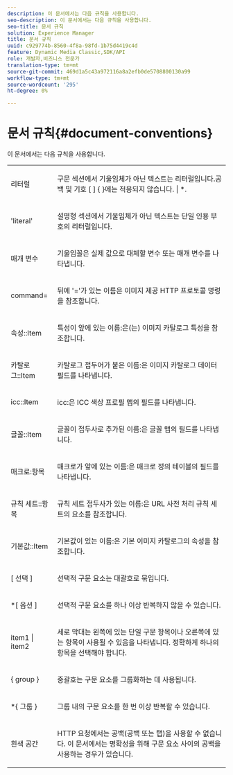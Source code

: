 ```yaml
---
description: 이 문서에서는 다음 규칙을 사용합니다.
seo-description: 이 문서에서는 다음 규칙을 사용합니다.
seo-title: 문서 규칙
solution: Experience Manager
title: 문서 규칙
uuid: c929774b-8560-4f8a-98fd-1b75d4419c4d
feature: Dynamic Media Classic,SDK/API
role: 개발자,비즈니스 전문가
translation-type: tm+mt
source-git-commit: 469d1a5c43a972116a8a2efb0de5708800130a99
workflow-type: tm+mt
source-wordcount: '295'
ht-degree: 0%

---
```



# 문서 규칙{#document-conventions}

이 문서에서는 다음 규칙을 사용합니다.

<table id="simpletable_8C9DB0DA5F2B4C068794415602B768CB"> 
 <tr class="strow"> 
  <td class="stentry"> <p>리터럴 </p> </td> 
  <td class="stentry"> <p>구문 섹션에서 기울임체가 아닌 텍스트는 리터럴입니다.공백 및 기호 [ ] { }에는 적용되지 않습니다. | *. </p> </td> 
 </tr> 
 <tr class="strow"> 
  <td class="stentry"> <p>'literal' </p> </td> 
  <td class="stentry"> <p>설명형 섹션에서 기울임체가 아닌 텍스트는 단일 인용 부호의 리터럴입니다. </p> </td> 
 </tr> 
 <tr class="strow"> 
  <td class="stentry"> <p> <span class="varname"> 매개 변수 </span> </p> </td> 
  <td class="stentry"> <p>기울임꼴은 실제 값으로 대체할 변수 또는 매개 변수를 나타냅니다. </p> </td> 
 </tr> 
 <tr class="strow"> 
  <td class="stentry"> <p> <span class="codeph"> command=  </span> </p> </td> 
  <td class="stentry"> <p>뒤에 '='가 있는 이름은 이미지 제공 HTTP 프로토콜 명령을 참조합니다. </p> </td> 
 </tr> 
 <tr class="strow"> 
  <td class="stentry"> <p> <span class="codeph"> 속성::Item  </span> </p> </td> 
  <td class="stentry"> <p><span class="codeph"> 특성이 앞에 있는 이름:</span>은(는) 이미지 카탈로그 특성을 참조합니다. </p> </td> 
 </tr> 
 <tr class="strow"> 
  <td class="stentry"> <p> <span class="codeph"> 카탈로그::Item  </span> </p> </td> 
  <td class="stentry"> <p><span class="codeph"> 카탈로그 접두어가 붙은 이름:</span>은 이미지 카탈로그 데이터 필드를 나타냅니다. </p> </td> 
 </tr> 
 <tr class="strow"> 
  <td class="stentry"> <p> <span class="codeph"> icc::Item  </span> </p> </td> 
  <td class="stentry"> <p><span class="codeph"> icc:</span>은 ICC 색상 프로필 맵의 필드를 나타냅니다. </p> </td> 
 </tr> 
 <tr class="strow"> 
  <td class="stentry"> <p> <span class="codeph"> 글꼴::Item  </span> </p> </td> 
  <td class="stentry"> <p><span class="codeph"> 글꼴이 접두사로 추가된 이름:</span>은 글꼴 맵의 필드를 나타냅니다. </p> </td> 
 </tr> 
 <tr class="strow"> 
  <td class="stentry"> <p> <span class="codeph"> 매크로:항목  </span> </p> </td> 
  <td class="stentry"> <p><span class="codeph"> 매크로가 앞에 있는 이름:</span>은 매크로 정의 테이블의 필드를 나타냅니다. </p> </td> 
 </tr> 
 <tr class="strow"> 
  <td class="stentry"> <p> <span class="codeph"> 규칙 세트::항목  </span> </p> </td> 
  <td class="stentry"> <p><span class="codeph"> 규칙 세트 접두사가 있는 이름:</span>은 URL 사전 처리 규칙 세트의 요소를 참조합니다. </p> </td> 
 </tr> 
 <tr class="strow"> 
  <td class="stentry"> <p> <span class="codeph"> 기본값::Item  </span> </p> </td> 
  <td class="stentry"> <p><span class="codeph"> 기본값이 있는 이름:</span>은 기본 이미지 카탈로그의 속성을 참조합니다. </p> </td> 
 </tr> 
 <tr class="strow"> 
  <td class="stentry"> <p> <span class="codeph"> [  <span class="varname"> 선택  </span>]  </span> </p> </td> 
  <td class="stentry"> <p>선택적 구문 요소는 대괄호로 묶입니다. </p> </td> 
 </tr> 
 <tr class="strow"> 
  <td class="stentry"> <p> <span class="codeph"> *[  <span class="varname"> 옵션  </span>]  </span> </p> </td> 
  <td class="stentry"> <p><span class="varname"> 선택적 </span> 구문 요소를 하나 이상 반복하지 않을 수 있습니다. </p> </td> 
 </tr> 
 <tr class="strow"> 
  <td class="stentry"> <p> <span class="codeph"> <span class="varname"> item1  </span>|  <span class="varname"> item2  </span> </span> </p> </td> 
  <td class="stentry"> <p>세로 막대는 왼쪽에 있는 단일 구문 항목이나 오른쪽에 있는 항목이 사용될 수 있음을 나타냅니다. 정확하게 하나의 항목을 선택해야 합니다. </p> </td> 
 </tr> 
 <tr class="strow"> 
  <td class="stentry"> <p> <span class="codeph"> {  <span class="varname"> group  </span>}  </span> </p> </td> 
  <td class="stentry"> <p>중괄호는 구문 요소를 그룹화하는 데 사용됩니다. </p> </td> 
 </tr> 
 <tr class="strow"> 
  <td class="stentry"> <p> <span class="codeph"> *{  <span class="varname"> 그룹  </span>}  </span> </p> </td> 
  <td class="stentry"> <p>그룹 내의 구문 요소를 한 번 이상 반복할 수 있습니다. </p> </td> 
 </tr> 
 <tr class="strow"> 
  <td class="stentry"> <p>흰색 공간 </p> </td> 
  <td class="stentry"> <p>HTTP 요청에서는 공백(공백 또는 탭)을 사용할 수 없습니다. 이 문서에서는 명확성을 위해 구문 요소 사이의 공백을 사용하는 경우가 있습니다. </p> </td> 
 </tr> 
</table>

